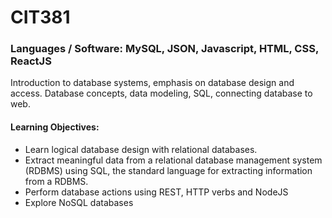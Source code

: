 # CIT381
### Languages / Software: MySQL, JSON, Javascript, HTML, CSS, ReactJS

Introduction to database systems, emphasis on database design and access. Database concepts, data modeling, SQL, connecting database to web.
 
 #### Learning Objectives:
- Learn logical database design with relational databases.
- Extract meaningful data from a relational database management system (RDBMS) using SQL, the standard language for extracting information from a RDBMS.
- Perform database actions using REST, HTTP verbs and NodeJS
- Explore NoSQL databases
